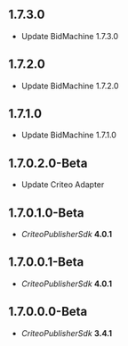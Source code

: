 ## 1.7.3.0

- Update BidMachine 1.7.3.0

## 1.7.2.0

- Update BidMachine 1.7.2.0


## 1.7.1.0

- Update BidMachine 1.7.1.0

## 1.7.0.2.0-Beta

- Update Criteo Adapter

## 1.7.0.1.0-Beta

- *CriteoPublisherSdk* **4.0.1**

## 1.7.0.0.1-Beta

- *CriteoPublisherSdk* **4.0.1**

## 1.7.0.0.0-Beta

- *CriteoPublisherSdk* **3.4.1**
